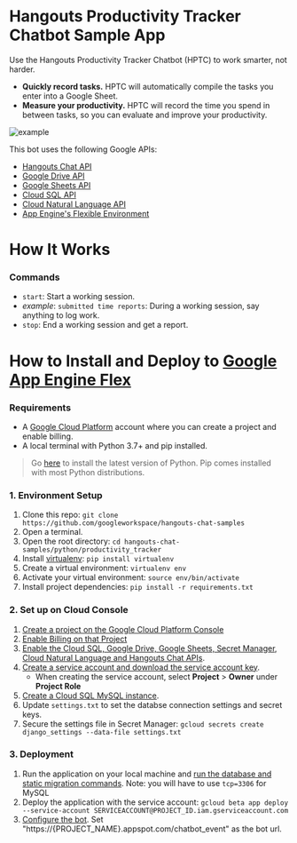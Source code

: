 # Hangouts Productivity Tracker Chatbot Sample App

Use the Hangouts Productivity Tracker Chatbot (HPTC) to work smarter, not harder.

- **Quickly record tasks.** HPTC will automatically compile the tasks you enter into a Google Sheet.
- **Measure your productivity.** HPTC will record the time you spend in between tasks, so you can evaluate and improve your productivity.

![example](https://user-images.githubusercontent.com/6697240/42903254-1eb8d378-8a86-11e8-8909-d47a39a24ccc.gif)


This bot uses the following Google APIs:

- [Hangouts Chat API](https://developers.google.com/hangouts/chat/)
- [Google Drive API](https://developers.google.com/drive/)
- [Google Sheets API](https://developers.google.com/sheets/)
- [Cloud SQL API](https://cloud.google.com/sql/)
- [Cloud Natural Language API](https://cloud.google.com/natural-language/)
- [App Engine's Flexible Environment](https://cloud.google.com/appengine/)


# How It Works

### Commands

- `start`:  Start a working session.
- *example*:  `submitted time reports`:  During a working session, say anything to log work.
- `stop`:  End a working session and get a report.

# How to Install and Deploy to [Google App Engine Flex](https://cloud.google.com/appengine/)

### Requirements

- A [Google Cloud Platform](https://cloud.google.com/) account where you can create a project and enable billing.
- A local terminal with Python 3.7+ and pip installed.

> Go [here](https://www.python.org/downloads/) to install the latest version of Python. Pip comes installed with most Python distributions.

### 1. Environment Setup

1. Clone this repo:
    `git clone https://github.com/googleworkspace/hangouts-chat-samples`
1. Open a terminal.
1. Open the root directory:
    `cd hangouts-chat-samples/python/productivity_tracker`
1. Install [virtualenv](https://virtualenv.pypa.io/en/stable/):
    `pip install virtualenv`
1. Create a virtual environment:
    `virtualenv env`
1. Activate your virtual environment:
    `source env/bin/activate`
1. Install project dependencies:
    `pip install -r requirements.txt`

### 2. Set up on Cloud Console

1. [Create a project on the Google Cloud Platform Console](https://cloud.google.com/resource-manager/docs/creating-managing-projects#creating_a_project)
1. [Enable Billing on that Project](https://cloud.google.com/billing/docs/how-to/modify-project)
1. [Enable the Cloud SQL, Google Drive, Google Sheets, Secret Manager, Cloud Natural Language and Hangouts Chat APIs](https://console.cloud.google.com/flows/enableapi?apiid=drive.googleapis.com,sqladmin.googleapis.com,sheets.googleapis.com,secretmanager.googleapis.com,language.googleapis.com,chat.googleapis.com).
1. [Create a service account and download the service account key](https://cloud.google.com/iam/docs/creating-managing-service-accounts#creating_a_service_account).
    -  When creating the service account, select **Project** > **Owner** under **Project Role**
1. [Create a Cloud SQL MySQL instance](https://cloud.google.com/sql/docs/mysql/create-instance).
1. Update `settings.txt` to set the databse connection settings and secret keys.
1. Secure the settings file in Secret Manager: 
    `gcloud secrets create django_settings --data-file settings.txt`

### 3. Deployment

1. Run the application on your local machine and [run the database and static migration commands](https://cloud.google.com/python/django/app-engine#run-locally). 
    Note: you will have to use `tcp=3306` for MySQL
1. Deploy the application with the service account: 
    `gcloud beta app deploy --service-account SERVICEACCOUNT@PROJECT_ID.iam.gserviceaccount.com`
1. [Configure the bot](https://developers.google.com/hangouts/chat/how-tos/bots-publish). Set "https://{PROJECT_NAME}.appspot.com/chatbot_event" as the bot url.
